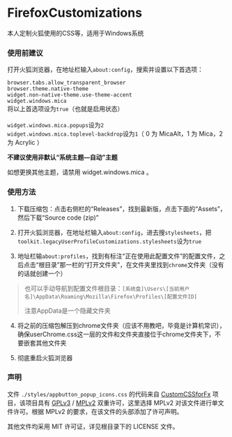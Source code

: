 # FirefoxCustomizations
本人定制火狐使用的CSS等，适用于Windows系统

### 使用前建议
打开火狐浏览器，在地址栏输入`about:config`，搜索并设置以下首选项：
<p>
<code>browser.tabs.allow_transparent_browser</code><br>
<code>browser.theme.native-theme</code><br>
<code>widget.non-native-theme.use-theme-accent</code><br>
<code>widget.windows.mica</code><br>
将以上首选项设为<code>true</code>（也就是启用状态）<br><br>
<code>widget.windows.mica.popups</code>设为<code>2</code><br>
<code>widget.windows.mica.toplevel-backdrop</code>设为<code>1</code>（ 0 为 MicaAlt，1 为 Mica，2 为 Acrylic ）<br>
</p>

**不建议使用非默认“系统主题—自动”主题**

如想更换其他主题，请禁用 widget.windows.mica 。

### 使用方法
1. 下载压缩包：点击右侧栏的“Releases”，找到最新版，点击下面的“Assets”，然后下载“Source code (zip)”

2. 打开火狐浏览器，在地址栏输入`about:config`，进去搜`stylesheets`，把`toolkit.legacyUserProfileCustomizations.stylesheets`设为`true`

3. 地址栏输`about:profiles`，找到有标注“正在使用此配置文件”的配置文件，之后点击“根目录”那一栏的“打开文件夹”，在文件夹里找到`chrome`文件夹（没有的话就创建一个）

>
>也可以手动导航到配置文件根目录：`[系统盘]\Users\[当前用户名]\AppData\Roaming\Mozilla\Firefox\Profiles\[配置文件ID]`
>
>注意AppData是一个隐藏文件夹
>

4. 将之前的压缩包解压到chrome文件夹（应该不用教吧，毕竟是计算机常识），确保userChrome.css这一层的文件和文件夹直接位于chrome文件夹下，不要嵌套其他文件夹

5. 彻底重启火狐浏览器

### 声明
<p>文件 <code>./styles/appbutton_popup_icons.css</code> 的代码来自 <a href="https://github.com/aris-t2/customcssforfx">CustomCSSforFx</a> 项目，该项目具有  <a href="https://www.gnu.org/licenses/gpl-3.0.md">GPLv3</a> /  <a href="https://mozilla.org/MPL/2.0/"> MPLv2</a> 双重许可，这里选择 MPLv2 对该文件进行单文件许可。根据 MPLv2 的要求，在该文件的头部添加了许可声明。</p>
<p>其他文件均采用 MIT 许可证，详见根目录下的 LICENSE 文件。</p>
